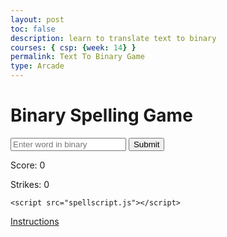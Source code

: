 ```yaml
---
layout: post
toc: false
description: learn to translate text to binary
courses: { csp: {week: 14} }
permalink: Text To Binary Game
type: Arcade
---
```


<html lang="en">
<head>
    <meta charset="UTF-8">
    <meta name="viewport" content="width=device-width, initial-scale=1.0">
    <title>Binary Spelling Game</title>
    <link rel="stylesheet" href="style.css">
</head>
<body>
    <div id="game-container">
        <h1>Binary Spelling Game</h1>
        <p id="word-display"></p>
        <input type="text" id="user-input" placeholder="Enter word in binary">
        <button onclick="checkAnswer()">Submit</button>
        <p id="score">Score: 0</p>
        <p id="strikes">Strikes: 0</p>
    </div>

    <script src="spellscript.js"></script>
</body>
</html>

[Instructions](https://alishahussain.github.io/team2//Binary%20Alphabet)


